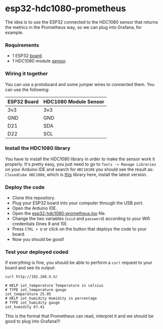 # esp32-hdc1080-prometheus

The idea is to use the ESP32 connected to the HDC1080 sensor that returns the metrics in the Prometheus way, so we can plug into Grafana, for example.

### Requirements
- 1 ESP32 [board](https://www.aliexpress.com/item/1005002611857804.html?spm=a2g0o.productlist.main.1.341f738aIZQPfx&algo_pvid=6bccb686-4d11-4a8b-826a-7f6ebfa50580&algo_exp_id=6bccb686-4d11-4a8b-826a-7f6ebfa50580-0&pdp_ext_f=%7B%22sku_id%22%3A%2212000021386518349%22%7D&pdp_npi=2%40dis%21BRL%2159.35%2146.92%21%21%21%21%21%40211bf49716711494666402914d077f%2112000021386518349%21sea&curPageLogUid=bRmCcKgmboMO).
- 1 HDC1080 module [sensor](https://www.aliexpress.com/item/32835319730.html?spm=a2g0o.productlist.main.1.2a6d42d2O5uOXk&algo_pvid=992af8ee-ec4a-417d-8229-e9c5ba920535&algo_exp_id=992af8ee-ec4a-417d-8229-e9c5ba920535-0&pdp_ext_f=%7B%22sku_id%22%3A%2212000018098679773%22%7D&pdp_npi=2%40dis%21BRL%2110.22%219.72%21%21%21%21%21%40211bf49716711494895823119d077f%2112000018098679773%21sea&curPageLogUid=LyvwgWtbp5Vw).

### Wiring it together
You can use a protoboard and some jumper wires to connected them. You can use the following:

|ESP32 Board|HDC1080 Module Sensor|
|-----------|---------------------|
|3v3        | 3v3                 |
|GND        | GND                 |
|D21        | SDA                 |
|D22        | SCL                 |

### Install the HDC1080 library
You have to install the HDC1080 library in order to make the sensor work it properly. It's pretty easy, you just need to go to `Tools -> Manage Libraries` on your Arduino IDE and search for `HDC10180` you should see the result as: `ClosedCube HDC1080`, which is [this](https://github.com/closedcube/ClosedCube_HDC1080_Arduino) library here, install the latest version.

### Deploy the code
- Clone this repository.
- Plug your ESP32 board into your computer through the USB port.
- Open the Arduino IDE.
- Open the [esp32-hdc1080-prometheus.ino](./esp32-hdc1080-prometheus.ino) file.
- Change the two variables (`ssid` and `password`) according to your Wifi credentials (lines 9 and 10).
- Press `CTRL + U` or click on the button that deploys the code to your board.
- Now you should be good!

### Test your deployed coded
If everything is fine, you should be able to perform a `curl` request to your board and see its output:

```bash
curl http://192.168.X.X/
```

```
# HELP iot_temperature Temperature in celsius
# TYPE iot_temperature gauge
iot_temperature 25.95
# HELP iot_humidity Humidity in percentage
# TYPE iot_humidity gauge
iot_humidity 67.41
```

This is the format that Prometheus can read, interpret it and we should be good to plug into Grafana!!!

